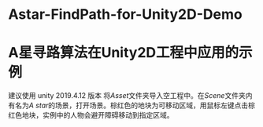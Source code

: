 # Astar-FindPath-for-Unity2D-Demo
# A星寻路算法在Unity2D工程中应用的示例
建议使用 unity 2019.4.12 版本
将*Asset*文件夹导入空工程中。在*Scene*文件夹内有名为*A star*的场景，打开场景。棕红色的地块为可移动区域，用鼠标左键点击棕红色地块，实例中的人物会避开障碍移动到指定区域。
